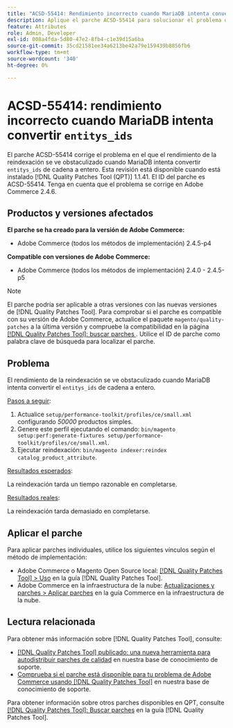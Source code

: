 ```yaml
---
title: "ACSD-55414: Rendimiento incorrecto cuando MariaDB intenta convertir entitys_ids"
description: Aplique el parche ACSD-55414 para solucionar el problema de Adobe Commerce cuando MariaDB intente convertir entitys_ids de cadena a entero, lo que dificulta el rendimiento de la reindexación.
feature: Attributes
role: Admin, Developer
exl-id: 008a4fda-5d80-47e2-8fb4-c1e39d15a6ba
source-git-commit: 35cd21581ee34a6213be42a79e159439b8856fb6
workflow-type: tm+mt
source-wordcount: '340'
ht-degree: 0%

---
```


# ACSD-55414: rendimiento incorrecto cuando MariaDB intenta convertir `entitys_ids`

El parche ACSD-55414 corrige el problema en el que el rendimiento de la reindexación se ve obstaculizado cuando MariaDB intenta convertir `entitys_ids` de cadena a entero. Esta revisión está disponible cuando está instalado [!DNL Quality Patches Tool (QPT)] 1.1.41. El ID del parche es ACSD-55414. Tenga en cuenta que el problema se corrige en Adobe Commerce 2.4.6.

## Productos y versiones afectados

**El parche se ha creado para la versión de Adobe Commerce:**

* Adobe Commerce (todos los métodos de implementación) 2.4.5-p4

**Compatible con versiones de Adobe Commerce:**

* Adobe Commerce (todos los métodos de implementación) 2.4.0 - 2.4.5-p5

>[!NOTE]
>
>El parche podría ser aplicable a otras versiones con las nuevas versiones de [!DNL Quality Patches Tool]. Para comprobar si el parche es compatible con su versión de Adobe Commerce, actualice el paquete `magento/quality-patches` a la última versión y compruebe la compatibilidad en la página [[!DNL Quality Patches Tool]: buscar parches ](https://experienceleague.adobe.com/tools/commerce-quality-patches/index.html). Utilice el ID de parche como palabra clave de búsqueda para localizar el parche.

## Problema

El rendimiento de la reindexación se ve obstaculizado cuando MariaDB intenta convertir el `entitys_ids` de cadena a entero.

<u>Pasos a seguir</u>:

1. Actualice `setup/performance-toolkit/profiles/ce/small.xml` configurando *50000* productos simples.
1. Genere este perfil ejecutando el comando: `bin/magento setup:perf:generate-fixtures setup/performance-toolkit/profiles/ce/small.xml`.
1. Ejecutar reindexación: `bin/magento indexer:reindex catalog_product_attribute`.

<u>Resultados esperados</u>:

La reindexación tarda un tiempo razonable en completarse.

<u>Resultados reales</u>:

La reindexación tarda demasiado en completarse.

## Aplicar el parche

Para aplicar parches individuales, utilice los siguientes vínculos según el método de implementación:

* Adobe Commerce o Magento Open Source local: [[!DNL Quality Patches Tool] > Uso](https://experienceleague.adobe.com/docs/commerce-operations/tools/quality-patches-tool/usage.html) en la guía [!DNL Quality Patches Tool].
* Adobe Commerce en la infraestructura de la nube: [Actualizaciones y parches > Aplicar parches](https://experienceleague.adobe.com/docs/commerce-cloud-service/user-guide/develop/upgrade/apply-patches.html) en la guía Commerce en la infraestructura de la nube.

## Lectura relacionada

Para obtener más información sobre [!DNL Quality Patches Tool], consulte:

* [[!DNL Quality Patches Tool] publicado: una nueva herramienta para autodistribuir parches de calidad](/help/announcements/adobe-commerce-announcements/magento-quality-patches-released-new-tool-to-self-serve-quality-patches.md) en nuestra base de conocimiento de soporte.
* [Comprueba si el parche está disponible para tu problema de Adobe Commerce usando [!DNL Quality Patches Tool]](/help/support-tools/patches-available-in-qpt-tool/check-patch-for-magento-issue-with-magento-quality-patches.md) en nuestra base de conocimiento de soporte.

Para obtener información sobre otros parches disponibles en QPT, consulte [[!DNL Quality Patches Tool]: Buscar parches](https://experienceleague.adobe.com/tools/commerce-quality-patches/index.html) en la guía [!DNL Quality Patches Tool].
